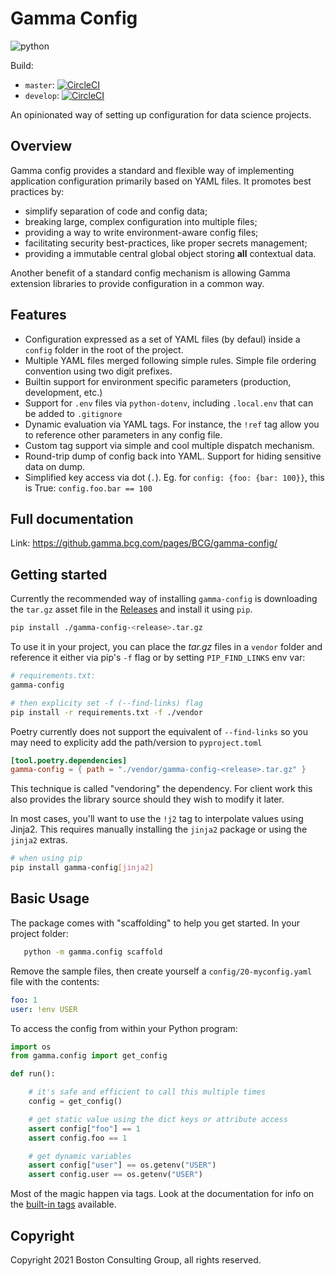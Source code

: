 # Gamma Config

![python](https://img.shields.io/badge/python-3.7%2B-blue)

Build:

-   `master`:
    [![CircleCI](https://cci.gamma.bcg.com/gh/BCG/gamma-config/tree/master.svg?style=svg&circle-token=8106c47ad7a019907079adc538ec98b9ba6b0e95)](https://cci.gamma.bcg.com/gh/BCG/gamma-config/tree/master)
-   `develop`: [![CircleCI](https://cci.gamma.bcg.com/gh/BCG/gamma-config/tree/develop.svg?style=svg&circle-token=8106c47ad7a019907079adc538ec98b9ba6b0e95)](https://cci.gamma.bcg.com/gh/BCG/gamma-config/tree/develop)

An opinionated way of setting up configuration for data science projects.

## Overview

Gamma config provides a standard and flexible way of implementing application
configuration primarily based on YAML files. It promotes best practices by:

-   simplify separation of code and config data;
-   breaking large, complex configuration into multiple files;
-   providing a way to write environment-aware config files;
-   facilitating security best-practices, like proper secrets management;
-   providing a immutable central global object storing **all** contextual data.

Another benefit of a standard config mechanism is allowing Gamma extension
libraries to provide configuration in a common way.

## Features

-   Configuration expressed as a set of YAML files (by defaul) inside a
    `config` folder in the root of the project.
-   Multiple YAML files merged following simple rules. Simple file ordering convention
    using two digit prefixes.
-   Builtin support for environment specific parameters (production, development, etc.)
-   Support for `.env` files via `python-dotenv`, including `.local.env` that
    can be added to `.gitignore`
-   Dynamic evaluation via YAML tags. For instance, the `!ref` tag allow you to
    reference other parameters in any config file.
-   Custom tag support via simple and cool multiple dispatch mechanism.
-   Round-trip dump of config back into YAML. Support for hiding sensitive data
    on dump.
-   Simplified key access via dot (`.`). Eg. for `config: {foo: {bar: 100}}`,
    this is True: `config.foo.bar == 100`

## Full documentation

Link: https://github.gamma.bcg.com/pages/BCG/gamma-config/

## Getting started

Currently the recommended way of installing `gamma-config` is downloading the `tar.gz`
asset file in the [Releases](https://github.gamma.bcg.com/BCG/gamma-config/releases)
and install it using `pip`.

```bash
pip install ./gamma-config-<release>.tar.gz
```

To use it in your project, you can place the _tar.gz_ files in a `vendor` folder and
reference it either via pip's `-f` flag or by setting `PIP_FIND_LINKS` env var:

```bash
# requirements.txt:
gamma-config

# then explicity set -f (--find-links) flag
pip install -r requirements.txt -f ./vendor
```

Poetry currently does not support the equivalent of `--find-links` so you may need to
explicity add the path/version to `pyproject.toml`

```toml
[tool.poetry.dependencies]
gamma-config = { path = "./vendor/gamma-config-<release>.tar.gz" }
```

This technique is called "vendoring" the dependency. For client work this also
provides the library source should they wish to modify it later.

In most cases, you'll want to use the `!j2` tag to interpolate values using Jinja2.
This requires manually installing the `jinja2` package or using the `jinja2` extras.

```bash
# when using pip
pip install gamma-config[jinja2]
```

## Basic Usage

The package comes with "scaffolding" to help you get started. In your project folder:

```bash
   python -m gamma.config scaffold
```

Remove the sample files, then create yourself a `config/20-myconfig.yaml` file
with the contents:

```yaml
foo: 1
user: !env USER
```

To access the config from within your Python program:

```python
import os
from gamma.config import get_config

def run():

    # it's safe and efficient to call this multiple times
    config = get_config()

    # get static value using the dict keys or attribute access
    assert config["foo"] == 1
    assert config.foo == 1

    # get dynamic variables
    assert config["user"] == os.getenv("USER")
    assert config.user == os.getenv("USER")
```

Most of the magic happen via tags. Look at the documentation for info on the [built-in tags](tags) available.

## Copyright

Copyright 2021 Boston Consulting Group, all rights reserved.
